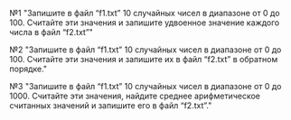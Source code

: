 №1
"Запишите в файл “f1.txt” 10 случайных чисел в диапазоне от 0 до 100. Считайте эти значения и запишите удвоенное значение каждого числа в файл “f2.txt”"

№2
"Запишите в файл “f1.txt” 10 случайных чисел в диапазоне от 0 до 100. Считайте эти значения и запишите их в файл “f2.txt” в обратном порядке."

№3
"Запишите в файл “f1.txt” 10 случайных чисел в диапазоне от 0 до 1000. Считайте эти значения, найдите среднее арифметическое считанных значений и запишите его в файл “f2.txt”."